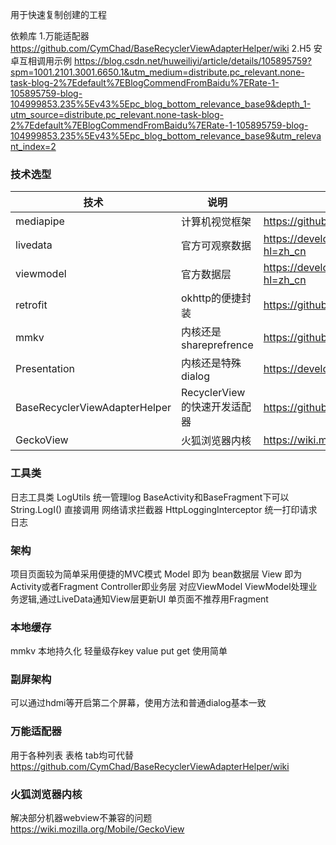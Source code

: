 用于快速复制创建的工程

依赖库
1.万能适配器
https://github.com/CymChad/BaseRecyclerViewAdapterHelper/wiki
2.H5 安卓互相调用示例
https://blog.csdn.net/huweiliyi/article/details/105895759?spm=1001.2101.3001.6650.1&utm_medium=distribute.pc_relevant.none-task-blog-2%7Edefault%7EBlogCommendFromBaidu%7ERate-1-105895759-blog-104999853.235%5Ev43%5Epc_blog_bottom_relevance_base9&depth_1-utm_source=distribute.pc_relevant.none-task-blog-2%7Edefault%7EBlogCommendFromBaidu%7ERate-1-105895759-blog-104999853.235%5Ev43%5Epc_blog_bottom_relevance_base9&utm_relevant_index=2

### 技术选型

| 技术                            | 说明                   | 官网                                                                                  |
|-------------------------------|----------------------|-------------------------------------------------------------------------------------|
| mediapipe                     | 计算机视觉框架              | https://github.com/google-ai-edge/mediapipe                                         |
| livedata                      | 官方可观察数据              | https://developer.android.google.cn/topic/libraries/architecture/livedata?hl=zh_cn  |
| viewmodel                     | 官方数据层                | https://developer.android.google.cn/topic/libraries/architecture/viewmodel?hl=zh_cn |
| retrofit                      | okhttp的便捷封装          | https://github.com/square/retrofit                                                  |
| mmkv                          | 内核还是shareprefrence   | https://github.com/Tencent/MMKV                                                     |
| Presentation                  | 内核还是特殊dialog         | https://developer.android.com/reference/android/app/Presentation                    |
| BaseRecyclerViewAdapterHelper | RecyclerView的快速开发适配器 | https://github.com/CymChad/BaseRecyclerViewAdapterHelper/wiki                       |
| GeckoView                     | 火狐浏览器内核              | https://wiki.mozilla.org/Mobile/GeckoView                                           |

### 工具类
日志工具类 LogUtils  统一管理log  BaseActivity和BaseFragment下可以 String.LogI() 直接调用
网络请求拦截器 HttpLoggingInterceptor 统一打印请求日志

### 架构
项目页面较为简单采用便捷的MVC模式
Model 即为 bean数据层   View 即为 Activity或者Fragment  Controller即业务层  对应ViewModel
ViewModel处理业务逻辑,通过LiveData通知View层更新UI
单页面不推荐用Fragment

### 本地缓存
mmkv 本地持久化 轻量级存key value
put get 使用简单

### 副屏架构
可以通过hdmi等开启第二个屏幕，使用方法和普通dialog基本一致

### 万能适配器
用于各种列表 表格 tab均可代替
https://github.com/CymChad/BaseRecyclerViewAdapterHelper/wiki


### 火狐浏览器内核
解决部分机器webview不兼容的问题
https://wiki.mozilla.org/Mobile/GeckoView